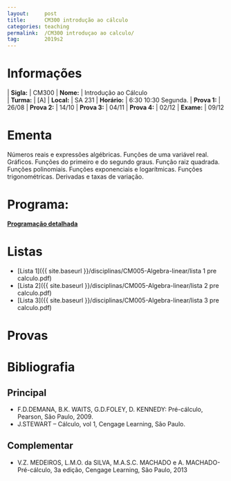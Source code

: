 ```yaml
---
layout:     post
title:      CM300 introdução ao cálculo
categories: teaching
permalink:  /CM300 introduçao ao calculo/
tag:        2019s2
---
```


# Informações

  | **Sigla:**   | CM300
  | **Nome:**    | Introdução ao Cálculo  
  | **Turma:**   | [A]
  | **Local:**   | SA 231
  | **Horário:** | 6:30 10:30 Segunda. 
  | **Prova 1:** |  26/08
  | **Prova 2:** |  14/10
  | **Prova 3:** |  04/11
  | **Prova 4:** |  02/12
  | **Exame:**   |  09/12

# Ementa

  Números reais e expressões algébricas. Funções de uma variável real. Gráficos. 
  Funções do primeiro e do segundo graus. Função raiz quadrada. Funções polinomiais. 
  Funções exponenciais e logarítmicas. Funções trigonométricas. Derivadas e taxas de variação. 

# Programa:

  **[Programação detalhada](http://www.mat.ufpr.br/documentos/programas/CM300.pdf)**

# Listas
  
  - [Lista 1]({{ site.baseurl }}/disciplinas/CM005-Algebra-linear/lista 1 pre calculo.pdf)
  - [Lista 2]({{ site.baseurl }}/disciplinas/CM005-Algebra-linear/lista 2 pre calculo.pdf)
  - [Lista 3]({{ site.baseurl }}/disciplinas/CM005-Algebra-linear/lista 3 pre calculo.pdf)
  
# Provas

# Bibliografia

## Principal 

- F.D.DEMANA, B.K. WAITS, G.D.FOLEY, D. KENNEDY: Pré-cálculo, Pearson, São Paulo, 2009. 
- J.STEWART – Cálculo, vol 1, Cengage Learning, São Paulo. 

## Complementar

- V.Z. MEDEIROS, L.M.O. da SILVA, M.A.S.C. MACHADO e A. MACHADO-
  Pré-cálculo, 3a edição, Cengage Learning, São Paulo, 2013
